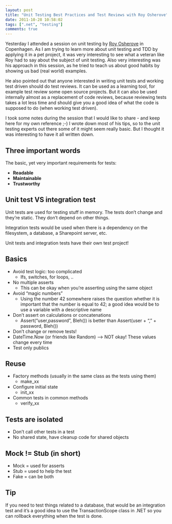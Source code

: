 ```yaml
---
layout: post
title: "Unit Testing Best Practices and Test Reviews with Roy Osherove"
date: 2011-10-28 10:58:02
tags: [".net", "testing"]
comments: true
---
```

Yesterday I attended a session on unit testing by [Roy Osherove](http://osherove.com/) in Copenhagen. As I am trying to learn more about unit testing and TDD by applying it in a pet project, it was very interesting to see what a veteran like Roy had to say about the subject of unit testing. Also very interesting was his approach in this session, as he tried to teach us about good habits by showing us bad (real world) examples.

He also pointed out that anyone interested in writing unit tests and working test driven should do test reviews. It can be used as a learning tool, for example test review some open source projects. But it can also be used internally almost as a replacement of code reviews, because reviewing tests takes a lot less time and should give you a good idea of what the code is supposed to do (when working test driven).

I took some notes during the session that I would like to share - and keep here for my own reference ;-) I wrote down most of his tips, so to the unit testing experts out there some of it might seem really basic. But I thought it was interesting to have it all written down.

## Three important words

The basic, yet very important requirements for tests:

*   **Readable**
*   **Maintainable**
*   **Trustworthy**

## Unit test VS integration test

Unit tests are used for testing stuff in memory. The tests don’t change and they’re static. They don’t depend on other things.

Integration tests would be used when there is a dependency on the filesystem, a database, a Sharepoint server, etc.

Unit tests and integration tests have their own test project!

## Basics

*   Avoid test logic: too complicated
    *   Ifs, switches, for loops, ..
*   No multiple asserts
    *   This can be okay when you’re asserting using the same object
*   Avoid “magic numbers”
    *   Using the number 42 somewhere raises the question whether it is important that the number is equal to 42; a good idea would be to use a variable with a descriptive name
*   Don’t assert on calculations or concatenations
    *   Assert(“user,password”, Bleh()) is better than Assert(user + “,” + password, Bleh())
*   Don’t change or remove tests!
*   DateTime.Now (or friends like Random) –> NOT okay! These values change every time
*   Test only publics

## Reuse

*   Factory methods (usually in the same class as the tests using them)
    *   make_xx
*   Configure initial state
    *   init_xx
*   Common tests in common methods
    *   verify_xx

## Tests are isolated

*   Don’t call other tests in a test
*   No shared state, have cleanup code for shared objects

## Mock != Stub (in short)

*   Mock = used for asserts
*   Stub = used to help the test
*   Fake = can be both

## Tip

If you need to test things related to a database, that would be an integration test and it’s a good idea to use the TransactionScope class in .NET so you can rollback everything when the test is done.
